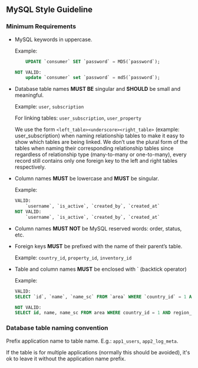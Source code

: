 ## MySQL Style Guideline

### Minimum Requirements

- MySQL keywords in uppercase.

    Example: 
    ```SQL
        UPDATE `consumer` SET `password` = MD5(`password`);

    NOT VALID:
        update `consumer` set `password` = md5(`password`);
    ```

- Database table names **MUST BE** singular and **SHOULD** be small and meaningful.

    Example: 
    `user`, `subscription`
    
    For linking tables:
    `user_subscription`, `user_property`

    We use the form `<left_table><underscore><right_table>` (example: user_subscription) when naming relationship tables to make it easy to show which tables are being linked. We don’t use the plural form of the tables when naming their corresponding relationship tables since regardless of relationship type (many-to-many or one-to-many), every record still contains only one foreign key to the left and right tables respectively.

- Column names **MUST** be lowercase and **MUST** be singular.

    Example: 
    ```SQL
    VALID:
        `username`, `is_active`, `created_by`, `created_at`
    NOT VALID:
        `username`, `is_active`, `created_by`, `created_at`
    ```

- Column names **MUST NOT** be MySQL reserved words: order, status, etc.

- Foreign keys **MUST** be prefixed with the name of their parent’s table.

    Example:
    `country_id`, `property_id`, `inventory_id`
    
- Table and column names **MUST** be enclosed with \` (backtick operator)

    Example:
    ```SQL
    VALID:
    SELECT `id`, `name`, `name_sc` FROM `area` WHERE `country_id` = 1 AND `region_id` = 5;

    NOT VALID:
    SELECT id, name, name_sc FROM area WHERE country_id = 1 AND region_id = 5;
    ```

### Database table naming convention

Prefix application name to table name. E.g.: `app1_users`, `app2_log_meta`.

If the table is for multiple applications (normally this should be avoided), it's ok to leave it without the application name prefix.

